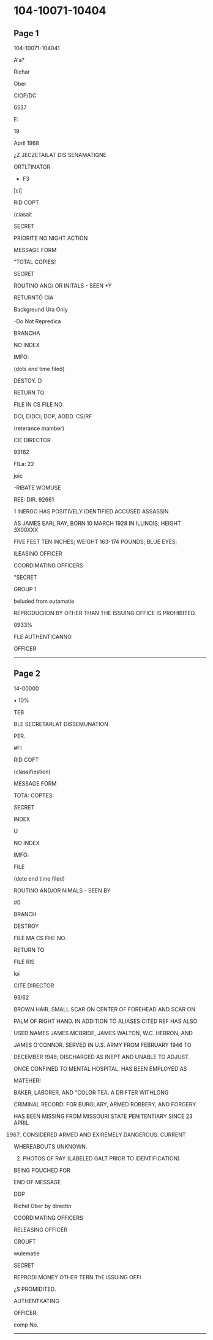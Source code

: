 # 104-10071-10404

## Page 1

104-10071-104041

A'a?

Richar

Ober

CIOP/DC

6537

E:

19

April 1968

¿Z JECZETAILAT DIS SENAMATIGNE

ORTLTINATOR

+ F3

[ci]

RID COPT

(ciasait

SECRET

PRIORITE NO NIGHT ACTION

MESSAGE FORM

"TOTAL COPIES!

SECRET

ROUTINO ANO/ OR INITALS - SEEN *Ý

RETURNTÓ CIA

Backgreund Ura Only

-Do Not Repredica

BRANCHA

NO INDEX

IMFO:

(dots end time filed)

DESTOY. D

RETURN TO

FILE IN CS FILE NO.

DCI, DIDCI; DOP, AODD. CS/RF

(reterance mamber)

CIE DIRECTOR

93162

FILa: 22

joic

-RIBATE WOMUSE

REE: DIR. 92661

1 INERGO HAS POSITIVELY IDENTIFIED ACCUSED ASSASSIN

AS JAMES EARL RAY, BORN 10 MARCH 1928 IN ILLINOIS; HEIGHT 3X00XXX

FIVE FEET TEN INCHES; WEIGHT 163-174 POUNDS; BLUE EYES;

ILEASINO OFFICER

COORDIMATING OFFICERS

"SECRET

GROUP 1

beluded from outamatie

REPRODUCIION BY OTHER THAN THE ISSUING OFFICE IS PROHIBITED.

0933%

FLE AUTHENTICANNO

OFFICER

---

## Page 2

14-00000

• 10%

TEB

BLE SECRETARLAT DISSEMUNATION

PER.

#FI

RID COFT

(classifiestion)

MESSAGE FORM

TOTA: COPTES:

SECRET

INDEX

U

NO INDEX

IMFO:

FILE

(dete end time filed)

ROUTINO AND/OR NIMALS - SEEN BY

#0

BRANCH

DESTROY

FILE MA CS FHE NO.

RETURN TO

FILE RIS

loi

CITE DIRECTOR

93/62

BROWN HAIR. SMALL SCAR ON CENTER OF FOREHEAD AND SCAR ON

PALM OF RIGHT HAND. IN ADDITION TO ALIASES CITED REF HAS ALSO

USED NAMES JAMES MCBRIDE, JAMES WALTON, W.C. HERRON, AND

JAMES O'CONNDR. SERVED IN U.S. ARMY FROM FEBRUARY 1946 TO

DECEMBER 1948; DISCHARGED AS INEPT AND UNABLE TO ADJUST.

ONCE CONFINED TO MENTAL HOSPITAL. HAS BEEN EMPLOYED AS

MATEHER!

BAKER, LABORER, AND "COLOR TEA. A DRIFTER WITHLONG

CRIMINAL RECORD: FOR BURGLARY, ARMED ROBBERY, AND FORGERY.

HAS BEEN MISSING FROM MISSOURI STATE PENITENTIARY SINCE 23 APRIL

1967. CONSIDERED ARMED AND EXIREMELY DANGEROUS. CURRENT

WHEREABOUTS UNKNOWN.

2. PHOTOS OF RAY (LABELED GALT PRIOR TO IDENTIFICATION)

BEING POUCHED FOR

END OF MESSAGE

DDP

Richel Ober by directin

COORDIMATING OFFICERS

RELEASING OFFICER

CROUFT

wulematie

SECRET

REPRODI MONEY OTHER TERN ThE iSSUING OFFi

¿S PROMIDITED.

AUTHENTKATING

OFFICER.

comp No.

---

